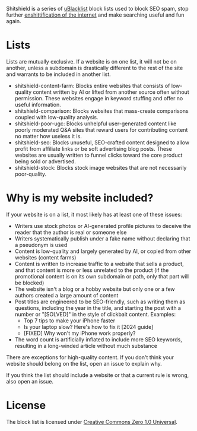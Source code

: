 Shitshield is a series of [uBlacklist](https://github.com/iorate/ublacklist) block lists used to block SEO spam, stop further [enshittification of the internet](https://doctorow.medium.com/social-quitting-1ce85b67b456) and make searching useful and fun again.

# Lists
Lists are mutually exclusive. If a website is on one list, it will not be on another, unless a subdomain is drastically different to the rest of the site and warrants to be included in another list.
* shitshield-content-farm: Blocks entire websites that consists of low-quality content written by AI or lifted from another source often without permission. These websites engage in keyword stuffing and offer no useful information.
* shitshield-comparison: Blocks websites that mass-create comparisons coupled with low-quality analysis.
* shitshield-poor-ugc: Blocks unhelpful user-generated content like poorly moderated Q&A sites that reward users for contributing content no matter how useless it is.
* shitshield-seo: Blocks unuseful, SEO-crafted content designed to allow profit from affiliate links or be soft advertising blog posts. These websites are usually written to funnel clicks toward the core product being sold or advertised.
* shitshield-stock: Blocks stock image websites that are not necessarily poor-quality.

# Why is my website included?
If your website is on a list, it most likely has at least one of these issues:
* Writers use stock photos or AI-generated profile pictures to deceive the reader that the author is real or someone else
* Writers systematically publish under a fake name without declaring that a pseudonym is used
* Content is low-quality and largely generated by AI, or copied from other websites (content farms)
* Content is written to increase traffic to a website that sells a product, and that content is more or less unrelated to the product (if the promotional content is on its own subdomain or path, only that part will be blocked)
* The website isn't a blog or a hobby website but only one or a few authors created a large amount of content
* Post titles are engineered to be SEO-friendly, such as writing them as questions, including the year in the title, and starting the post with a number or "[SOLVED]" in the style of clickbait content. Examples:
  * Top 7 tips to make your iPhone faster
  * Is your laptop slow? Here's how to fix it [2024 guide]
  * [FIXED] Why won't my iPhone work properly?
* The word count is artificially inflated to include more SEO keywords, resulting in a long-winded article without much substance

There are exceptions for high-quality content. If you don't think your website should belong on the list, open an issue to explain why.

If you think the list should include a website or that a current rule is wrong, also open an issue.

# License
The block list is licensed under [Creative Commons Zero 1.0 Universal](https://creativecommons.org/public-domain/cc0/).

